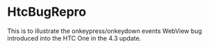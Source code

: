 HtcBugRepro
===========

This is to illustrate the onkeypress/onkeydown events WebView bug introduced into the HTC One in the 4.3 update.
